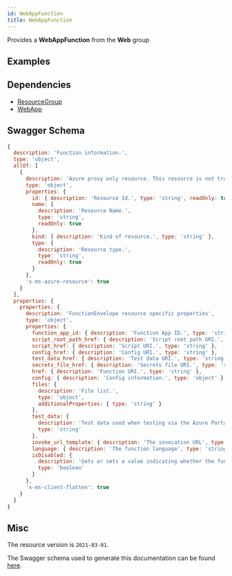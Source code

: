 ```yaml
---
id: WebAppFunction
title: WebAppFunction
---
```

Provides a **WebAppFunction** from the **Web** group
## Examples
## Dependencies
- [ResourceGroup](../Resources/ResourceGroup.md)
- [WebApp](../Web/WebApp.md)
## Swagger Schema
```js
{
  description: 'Function information.',
  type: 'object',
  allOf: [
    {
      description: 'Azure proxy only resource. This resource is not tracked by Azure Resource Manager.',
      type: 'object',
      properties: {
        id: { description: 'Resource Id.', type: 'string', readOnly: true },
        name: {
          description: 'Resource Name.',
          type: 'string',
          readOnly: true
        },
        kind: { description: 'Kind of resource.', type: 'string' },
        type: {
          description: 'Resource type.',
          type: 'string',
          readOnly: true
        }
      },
      'x-ms-azure-resource': true
    }
  ],
  properties: {
    properties: {
      description: 'FunctionEnvelope resource specific properties',
      type: 'object',
      properties: {
        function_app_id: { description: 'Function App ID.', type: 'string' },
        script_root_path_href: { description: 'Script root path URI.', type: 'string' },
        script_href: { description: 'Script URI.', type: 'string' },
        config_href: { description: 'Config URI.', type: 'string' },
        test_data_href: { description: 'Test data URI.', type: 'string' },
        secrets_file_href: { description: 'Secrets file URI.', type: 'string' },
        href: { description: 'Function URI.', type: 'string' },
        config: { description: 'Config information.', type: 'object' },
        files: {
          description: 'File list.',
          type: 'object',
          additionalProperties: { type: 'string' }
        },
        test_data: {
          description: 'Test data used when testing via the Azure Portal.',
          type: 'string'
        },
        invoke_url_template: { description: 'The invocation URL', type: 'string' },
        language: { description: 'The function language', type: 'string' },
        isDisabled: {
          description: 'Gets or sets a value indicating whether the function is disabled',
          type: 'boolean'
        }
      },
      'x-ms-client-flatten': true
    }
  }
}
```
## Misc
The resource version is `2021-03-01`.

The Swagger schema used to generate this documentation can be found [here](https://github.com/Azure/azure-rest-api-specs/tree/main/specification/web/resource-manager/Microsoft.Web/stable/2021-03-01/WebApps.json).
